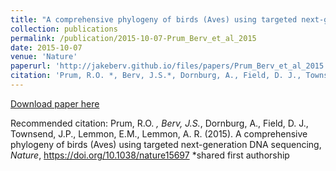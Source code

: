 ```yaml
---
title: "A comprehensive phylogeny of birds (Aves) using targeted next-generation DNA sequencing"
collection: publications
permalink: /publication/2015-10-07-Prum_Berv_et_al_2015
date: 2015-10-07
venue: 'Nature'
paperurl: 'http://jakeberv.github.io/files/papers/Prum_Berv_et_al_2015.pdf'
citation: 'Prum, R.O. *, Berv, J.S.*, Dornburg, A., Field, D. J., Townsend, J.P., Lemmon, E.M., Lemmon, A. R. (2015). A comprehensive phylogeny of birds (Aves) using targeted next-generation DNA sequencing, <i>Nature</i>, https://doi.org/10.1038/nature15697 *shared first authorship'
---
```

[Download paper here](http://jakeberv.github.io/files/papers/Prum_Berv_et_al_2015.pdf)

Recommended citation: Prum, R.O. *, Berv, J.S.*, Dornburg, A., Field, D. J., Townsend, J.P., Lemmon, E.M., Lemmon, A. R. (2015). A comprehensive phylogeny of birds (Aves) using targeted next-generation DNA sequencing, <i>Nature</i>, https://doi.org/10.1038/nature15697 *shared first authorship
